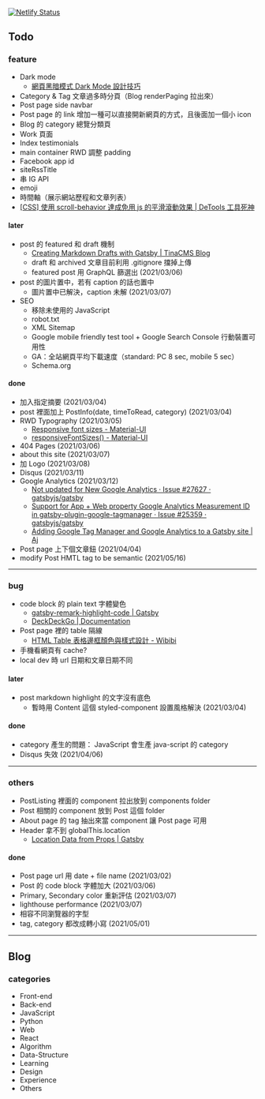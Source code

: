 [![Netlify Status](https://api.netlify.com/api/v1/badges/1451682c-2b8c-4e35-ba38-d599ba7f3fb4/deploy-status)](https://app.netlify.com/sites/arsenekuo/deploys)

## Todo

### feature

- Dark mode
  - [網頁黑暗模式 Dark Mode 設計技巧](https://jason-memo.dev/posts/dark-mode-tips/)
- Category & Tag 文章過多時分頁（Blog renderPaging 拉出來）
- Post page side navbar
- Post page 的 link 增加一種可以直接開新網頁的方式，且後面加一個小 icon
- Blog 的 category 總覽分類頁
- Work 頁面
- Index testimonials
- main container RWD 調整 padding
- Facebook app id
- siteRssTitle
- 串 IG API
- emoji
- 時間軸（展示網站歷程和文章列表）
- [[CSS] 使用 scroll-behavior 達成免用 js 的平滑滾動效果 | DeTools 工具死神](https://tools.wingzero.tw/article/sn/224?fbclid=IwAR3oqPU-JZcC-ifIGxQuaHOazuTtgDnyidY8ew6uJ-61gkq1aCa_TPrFLW4)

#### later

- post 的 featured 和 draft 機制
  - [Creating Markdown Drafts with Gatsby | TinaCMS Blog](https://tina.io/blog/creating-markdown-drafts/)
  - draft 和 archived 文章目前利用 .gitignore 擋掉上傳
  - featured post 用 GraphQL 篩選出 (2021/03/06)
- post 的圖片置中，若有 caption 的話也置中
  - 圖片置中已解決，caption 未解 (2021/03/07)
- SEO
  - 移除未使用的 JavaScript
  - robot.txt
  - XML Sitemap
  - Google mobile friendly test tool + Google Search Console 行動裝置可用性
  - GA：全站網頁平均下載速度（standard: PC 8 sec, mobile 5 sec）
  - Schema.org

#### done

- 加入指定摘要 (2021/03/04)
- post 裡面加上 PostInfo(date, timeToRead, category) (2021/03/04)
- RWD Typography (2021/03/05)
  - [Responsive font sizes - Material-UI](https://material-ui.com/customization/typography/#responsive-font-sizes)
  - [responsiveFontSizes() - Material-UI](https://material-ui.com/customization/theming/#responsivefontsizes-theme-options-theme)
- 404 Pages (2021/03/06)
- about this site (2021/03/07)
- 加 Logo (2021/03/08)
- Disqus (2021/03/11)
- Google Analytics (2021/03/12)
  - [Not updated for New Google Analytics · Issue #27627 · gatsbyjs/gatsby](https://github.com/gatsbyjs/gatsby/issues/27627)
  - [Support for App + Web property Google Analytics Measurement ID in gatsby-plugin-google-tagmanager · Issue #25359 · gatsbyjs/gatsby](https://github.com/gatsbyjs/gatsby/issues/25359)
  - [Adding Google Tag Manager and Google Analytics to a Gatsby site | Aj](https://www.articlejobber.com/enable-google-tag-manager-google-analytics-for-gatsby-site)
- Post page 上下個文章鈕 (2021/04/04)
- modify Post HMTL tag to be semantic (2021/05/16)

---

### bug

- code block 的 plain text 字體變色
  - [gatsby-remark-highlight-code | Gatsby](https://www.gatsbyjs.com/plugins/gatsby-remark-highlight-code/)
  - [DeckDeckGo | Documentation](https://docs.deckdeckgo.com/components/code/)
- Post page 裡的 table 隔線
  - [HTML Table 表格邊框顏色與樣式設計 - Wibibi](https://www.wibibi.com/info.php?tid=441)
- 手機看網頁有 cache?
- local dev 時 url 日期和文章日期不同

#### later

- post markdown highlight 的文字沒有底色
  - 暫時用 Content 這個 styled-component 設置風格解決 (2021/03/04)

#### done

- category 產生的問題： JavaScript 會生產 java-script 的 category
- Disqus 失效 (2021/04/06)

---

### others

- PostListing 裡面的 component 拉出放到 components folder
- Post 相關的 component 放到 Post 這個 folder
- About page 的 tag 抽出來當 component 讓 Post page 可用
- Header 拿不到 globalThis.location
  - [Location Data from Props | Gatsby](https://www.gatsbyjs.com/docs/location-data-from-props/)

#### done

- Post page url 用 date + file name (2021/03/02)
- Post 的 code block 字體加大 (2021/03/06)
- Primary, Secondary color 重新評估 (2021/03/07)
- lighthouse performance (2021/03/07)
- 相容不同瀏覽器的字型
- tag, category 都改成轉小寫 (2021/05/01)

---

## Blog

### categories

- Front-end
- Back-end
- JavaScript
- Python
- Web
- React
- Algorithm
- Data-Structure
- Learning
- Design
- Experience
- Others
